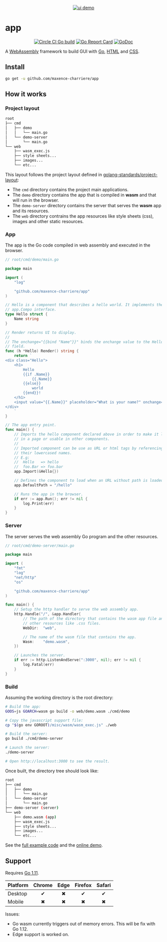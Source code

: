 <p align="center">
    <a href="https://app-demo-232021.appspot.com"><img alt="ui demo" src="https://github.com/maxence-charriere/app/wiki/assets/ui.png"></a>
</p>

# app

<p align="center">
	<a href="https://circleci.com/gh/maxence-charriere/app"><img src="https://circleci.com/gh/maxence-charriere/app.svg?style=svg" alt="Circle CI Go build"></a>
    <a href="https://goreportcard.com/report/github.com/maxence-charriere/app"><img src="https://goreportcard.com/badge/github.com/maxence-charriere/app" alt="Go Report Card"></a>
    <a href="https://godoc.org/github.com/maxence-charriere/app"><img src="https://godoc.org/github.com/maxence-charriere/app?status.svg" alt="GoDoc"></a>
</p>

A [WebAssembly](https://webassembly.org) framework to build GUI with
[Go](https://golang.org), [HTML](https://en.wikipedia.org/wiki/HTML5) and
[CSS](https://en.wikipedia.org/wiki/Cascading_Style_Sheets).

## Install

```sh
go get -u github.com/maxence-charriere/app
```

## How it works

### Project layout

```bash
root
├── cmd
│   ├── demo
│   │   └── main.go
│   └── demo-server
│       └── main.go
└── web
    ├── wasm_exec.js
    ├── style sheets...
    ├── images...
    └── etc...
```

This layout follows the project layout defined in [golang-standards/project-layout](https://github.com/golang-standards/project-layout):

- The `cmd` directory contains the project main applications.
- The `demo` directory contains the app that is compiled in **wasm** and that will run in the browser.
- The `demo-server` directory contains the server that serves the **wasm** app and its resources.
- The `web` directory contrains the app resources like style sheets (css), images and other static resources.

### App

The app is the Go code compiled in web assembly and executed in the browser.

```go
// root/cmd/demo/main.go

package main

import (
    "log"

    "github.com/maxence-charriere/app"
)

// Hello is a component that describes a hello world. It implements the
// app.Compo interface.
type Hello struct {
    Name string
}

// Render returns UI to display.
//
// The onchange="{{bind "Name"}}" binds the onchange value to the Hello.Name
// field.
func (h *Hello) Render() string {
    return `
<div class="Hello">
    <h1>
        Hello
        {{if .Name}}
            {{.Name}}
        {{else}}
            world
        {{end}}!
    </h1>
    <input value="{{.Name}}" placeholder="What is your name?" onchange="{{bind "Name"}}" autofocus>
</div>
    `
}

// The app entry point.
func main() {
    // Imports the hello component declared above in order to make it loadable
    // in a page or usable in other components.
    //
    // Imported component can be use as URL or html tags by referencing them by
    // their lowercased names.
    // E.g:
    //  Hello   => hello
    //  foo.Bar => foo.bar
    app.Import(&Hello{})

    // Defines the component to load when an URL without path is loaded.
    app.DefaultPath = "/hello"

    // Runs the app in the browser.
    if err := app.Run(); err != nil {
        log.Print(err)
    }
}
```

### Server

The server serves the web assembly Go program and the other resources.

```go
// root/cmd/demo-server/main.go

package main

import (
    "fmt"
    "log"
    "net/http"
    "os"

    "github.com/maxence-charriere/app"
)

func main() {
    // Setup the http handler to serve the web assembly app.
    http.Handle("/", &app.Handler{
        // The path of the directory that contains the wasm app file and the
        // other resources like .css files.
        WebDir:  "web",

        // The name of the wasm file that contains the app.
        Wasm:    "demo.wasm",
    })

    // Launches the server.
    if err := http.ListenAndServe(":3000", nil); err != nil {
        log.Fatal(err)
    }
}
```

### Build

Assuming the working directory is the root directory:

```bash
# Build the app:
GOOS=js GOARCH=wasm go build -o web/demo.wasm ./cmd/demo

# Copy the javascript support file:
cp "$(go env GOROOT)/misc/wasm/wasm_exec.js" ./web

# Build the server:
go build ./cmd/demo-server

# Launch the server:
./demo-server

# Open http://localhost:3000 to see the result.
```

Once built, the directory tree should look like:

```bash
root
├── cmd
│   ├── demo
│   │   └── main.go
│   └── demo-server
│       └── main.go
├── demo-server (server)
└── web
    ├── demo.wasm (app)
    ├── wasm_exec.js
    ├── style sheets...
    ├── images...
    └── etc...
```

See the [full example code](https://github.com/maxence-charriere/app/tree/master/demo) and the [online demo](https://app-demo-232021.appspot.com).

## Support

Requires [Go 1.11](https://golang.org/doc/go1.11).

|Platform|Chrome|Edge|Firefox|Safari|
|:-|:-:|:-:|:-:|:-:|
|Desktop|✔|✖|✔|✔|
|Mobile|✖|✖|✖|✖|

Issues:

- Go wasm currently triggers out of memory errors. This will be fix with Go 1.12.
- Edge support is worked on.